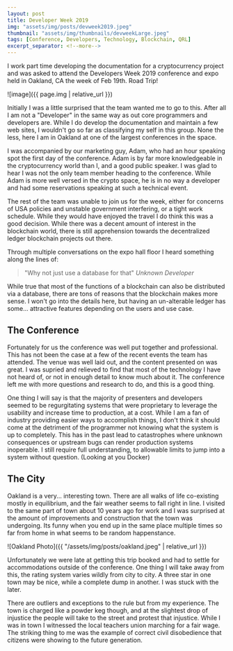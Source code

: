 ```yaml
---
layout: post
title: Developer Week 2019
img: "assets/img/posts/devweek2019.jpeg"
thumbnail: "assets/img/thumbnails/devweekLarge.jpeg"
tags: [Conference, Developers, Technology, Blockchain, QRL]
excerpt_separator: <!--more-->
---
```








I work part time developing the documentation for a cryptocurrency project and was asked to attend the Developers Week 2019 conference and expo held in Oakland, CA the week of Feb 19th. Road Trip! 

![image]({{ page.img | relative_url }})


Initially I was a little surprised that the team wanted me to go to this. After all I am not a "Developer" in the same way as out core programmers and developers are. While I do develop the documentation and maintain a few web sites, I wouldn't go so far as classifying my self in this group. None the less, here I am in Oakland at one of the largest conferences in the space. 
<!--more-->

I was accompanied by our marketing guy, Adam, who had an hour speaking spot the first day of the conference. Adam is by far more knowledgeable in the cryptocurrency world than I, and a good public speaker. I was glad to hear I was not the only team member heading to the conference. While Adam is more well versed in the crypto space, he is in no way a developer and had some reservations speaking at such a technical event.

The rest of the team was unable to join us for the week, either for concerns of USA policies  and unstable government interfering, or a tight work schedule. While they would have enjoyed the travel I do think this was a good decision. While there was a decent amount of interest in the blockchain world, there is still apprehension towards the decentralized ledger blockchain projects out there.  

Through multiple conversations on the expo hall floor I heard something along the lines of:

> "Why not just use a database for that" *Unknown Developer*

While true that most of the functions of a blockchain can also be distributed via a database, there are tons of reasons that the blockchain makes more sense. I won't go into the details here, but having an un-alterable ledger has some... attractive features depending on the users and use case.

## The Conference

Fortunately for us the conference was well put together and professional. This has not been the case at a few of the recent events the team has attended. The venue was well laid out, and the content presented on was great. I was supried and relieved to find that most of the technology I have not heard of, or not in enough detail to know much about it. The conference left me with more questions and research to do, and this is a good thing. 

One thing I will say is that the majority of presenters and developers seemed to be regurgitating systems that were proprietary to leverage the usability and increase time to production, at a cost. While I am a fan of industry providing easier ways to accomplish things, I don't think it should come at the detriment of the programmer not knowing what the system is up to completely. This has in the past lead to catastrophes where unknown consequences or upstream bugs can render production systems inoperable. I still require full understanding, to allowable limits to jump into a system without question. (Looking at you Docker)


## The City

Oakland is a very... interesting town. There are all walks of life co-existing mostly in equilibrium, and the fair weather seems to fall right in line. I visited to the same part of town about 10 years ago for work and I was surprised at the amount of improvements and construction that the town was undergoing. Its funny when you end up in the same place multiple times so far from home in what seems to be random happenstance. 

![Oakland Photo]({{ "/assets/img/posts/oakland.jpeg" | relative_url }})


Unfortunately we were late at getting this trip booked and had to settle for accommodations outside of the conference. One thing I will take away from this, the rating system varies wildly from city to city. A three star in one town may be nice, while a complete dump in another. I was stuck with the later.

There are outliers and exceptions to the rule but from my experience. The town is charged like a powder keg though, and at the slightest drop of injustice the people will take to the street and protest that injustice. While I was in town I witnessed the local teachers union marching for a fair wage. The striking thing to me was the example of correct civil disobedience that citizens were showing to the future generation. 






